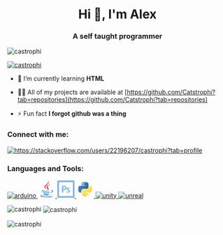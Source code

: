 <h1 align="center">Hi 👋, I'm Alex</h1>
<h3 align="center">A self taught programmer</h3>

<p align="left"> <img src="https://komarev.com/ghpvc/?username=castrophi&label=Profile%20views&color=0e75b6&style=flat" alt="castrophi" /> </p>

<p align="left"> <a href="https://github.com/ryo-ma/github-profile-trophy"><img src="https://github-profile-trophy.vercel.app/?username=castrophi" alt="castrophi" /></a> </p>

- 🌱 I’m currently learning **HTML**

- 👨‍💻 All of my projects are available at [https://github.com/Catstrophi?tab=repositories](https://github.com/Catstrophi?tab=repositories)

- ⚡ Fun fact **I forgot github was a thing**

<h3 align="left">Connect with me:</h3>
<p align="left">
<a href="https://stackoverflow.com/users/https://stackoverflow.com/users/22196207/castrophi?tab=profile" target="blank"><img align="center" src="https://raw.githubusercontent.com/rahuldkjain/github-profile-readme-generator/master/src/images/icons/Social/stack-overflow.svg" alt="https://stackoverflow.com/users/22196207/castrophi?tab=profile" height="30" width="40" /></a>
</p>

<h3 align="left">Languages and Tools:</h3>
<p align="left"> <a href="https://www.arduino.cc/" target="_blank" rel="noreferrer"> <img src="https://cdn.worldvectorlogo.com/logos/arduino-1.svg" alt="arduino" width="40" height="40"/> </a> <a href="https://www.java.com" target="_blank" rel="noreferrer"> <img src="https://raw.githubusercontent.com/devicons/devicon/master/icons/java/java-original.svg" alt="java" width="40" height="40"/> </a> <a href="https://www.photoshop.com/en" target="_blank" rel="noreferrer"> <img src="https://raw.githubusercontent.com/devicons/devicon/master/icons/photoshop/photoshop-line.svg" alt="photoshop" width="40" height="40"/> </a> <a href="https://www.python.org" target="_blank" rel="noreferrer"> <img src="https://raw.githubusercontent.com/devicons/devicon/master/icons/python/python-original.svg" alt="python" width="40" height="40"/> </a> <a href="https://unity.com/" target="_blank" rel="noreferrer"> <img src="https://www.vectorlogo.zone/logos/unity3d/unity3d-icon.svg" alt="unity" width="40" height="40"/> </a> <a href="https://unrealengine.com/" target="_blank" rel="noreferrer"> <img src="https://raw.githubusercontent.com/kenangundogan/fontisto/036b7eca71aab1bef8e6a0518f7329f13ed62f6b/icons/svg/brand/unreal-engine.svg" alt="unreal" width="40" height="40"/> </a> </p>

<p><img align="left" src="https://github-readme-stats.vercel.app/api/top-langs?username=castrophi&show_icons=true&locale=en&layout=compact" alt="castrophi" /></p>

<p>&nbsp;<img align="center" src="https://github-readme-stats.vercel.app/api?username=castrophi&show_icons=true&locale=en" alt="castrophi" /></p>

<p><img align="center" src="https://github-readme-streak-stats.herokuapp.com/?user=castrophi&" alt="castrophi" /></p>
